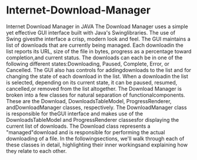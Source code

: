 # Internet-Download-Manager
Internet Download Manager in JAVA
The Download Manager uses a simple yet effective GUI interface built with Java's Swinglibraries. The use of Swing givesthe interface a crisp, modern look and feel.
The GUI maintains a list of downloads that are currently being managed. Each downloadin the list reports its URL, size of the file in bytes, progress as a percentage toward completion,and current status. The downloads can each be in one of the following different states:Downloading, Paused, Complete, Error, or Cancelled. The GUI also has controls for addingdownloads to the list and for changing the state of each download in the list. When a downloadin the list is selected, depending on its current state, it can be paused, resumed, cancelled,or removed from the list altogether.
The Download Manager is broken into a few classes for natural separation of functionalcomponents. These are the Download, DownloadsTableModel, ProgressRenderer, andDownloadManager classes, respectively. The DownloadManager class is responsible for theGUI interface and makes use of the DownloadsTableModel and ProgressRenderer classesfor displaying the current list of downloads. The Download class represents a "managed"download and is responsible for performing the actual downloading of a file. In the followingsections, we'll walk through each of these classes in detail, highlighting their inner workingsand explaining how they relate to each other.
